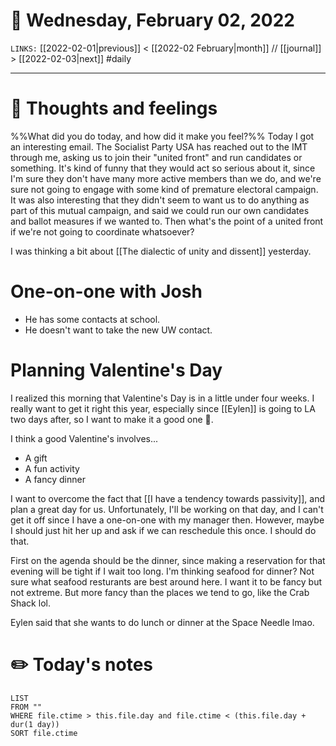 # 📅 Wednesday, February 02, 2022
`LINKS:` [[2022-02-01|previous]] < [[2022-02 February|month]] // [[journal]] > [[2022-02-03|next]] 
#daily

---
# 💭 Thoughts and feelings
%%What did you do today, and how did it make you feel?%%
Today I got an interesting email. The Socialist Party USA has reached out to the IMT through me, asking us to join their "united front" and run candidates or something. It's kind of funny that they would act so serious about it, since I'm sure they don't have many more active members than we do, and we're sure not going to engage with some kind of premature electoral campaign. It was also interesting that they didn't seem to want us to do anything as part of this mutual campaign, and said we could run our own candidates and ballot measures if we wanted to. Then what's the point of a united front if we're not going to coordinate whatsoever?

I was thinking a bit about [[The dialectic of unity and dissent]] yesterday. 

# One-on-one with Josh
- He has some contacts at school.
- He doesn't want to take the new UW contact. 

# Planning Valentine's Day
I realized this morning that Valentine's Day is in a little under four weeks. I really want to get it right this year, especially since [[Eylen]] is going to LA two days after, so I want to make it a good one 🥰. 

I think a good Valentine's involves...
- A gift
- A fun activity
- A fancy dinner

I want to overcome the fact that [[I have a tendency towards passivity]], and plan a great day for us. Unfortunately, I'll be working on that day, and I can't get it off since I have a one-on-one with my manager then. However, maybe I should just hit her up and ask if we can reschedule this once. I should do that. 

First on the agenda should be the dinner, since making a reservation for that evening will be tight if I wait too long. I'm thinking seafood for dinner? Not sure what seafood resturants are best around here. I want it to be fancy but not extreme. But more fancy than the places we tend to go, like the Crab Shack lol.

Eylen said that she wants to do lunch or dinner at the Space Needle lmao.

# ✏️ Today's notes
```dataview
LIST 
FROM ""
WHERE file.ctime > this.file.day and file.ctime < (this.file.day + dur(1 day))
SORT file.ctime
```
